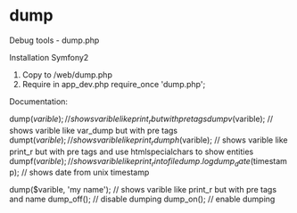 dump
====

Debug tools - dump.php

Installation Symfony2

1. Copy to /web/dump.php
2. Require in app_dev.php
	require_once 'dump.php';
	
Documentation:

dump($varible);				// shows varible like print_r but with pre tags
dumpv($varible);			// shows varible like var_dump but with pre tags
dumpt($varible);			// shows varible like print_r
dumph($varible);			// shows varible like print_r but with pre tags and use htmlspecialchars to show entities
dumpf($varible);			// shows varible like print_r into file dump.log
dump_date($timestamp);		// shows date from unix timestamp

dump($varible, 'my name');	// shows varible like print_r but with pre tags and name
dump_off();					// disable dumping
dump_on();					// enable dumping


